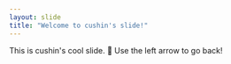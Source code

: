 ```yaml
---
layout: slide
title: "Welcome to cushin's slide!"
---
```

This is cushin's cool slide. :tada:
Use the left arrow to go back!
